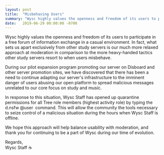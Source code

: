 ```yaml
---
layout: post
title:  "Misbehaving Users"
summary: "Wysc highly values the openness and freedom of its users to participate in a free forum of information exchange in a casual environment ..."
date:   2019-06-29 00:00:00 -0700
---
```

Wysc highly values the openness and freedom of its users to participate in a free forum of information exchange in a casual environment. In fact, what sets us apart exclusively from other study servers is our much more relaxed approach at moderation in comparison to the more heavy-handed tactics other study servers resort to when users misbehave.

During our pilot expansion program promoting our server on Disboard and other server promotion sites, we have discovered that there has been a need to continue adapting our server's infrastructure to the imminent danger of users abusing our open platform to spread malicious messages unrelated to our core focus on study and music.

In response to this situation, Wysc Staff has opened up quarantine permissions for all Tree role members (highest activity role) by typing the d.nsfw @user command. This will allow the community the tools necessary to seize control of a malicious situation during the hours when Wysc Staff is offline.

We hope this approach will help balance usability with moderation, and thank you for continuing to be a part of Wysc during our time of evolution.

Regards,<br>
Wysc Staff ☕ 